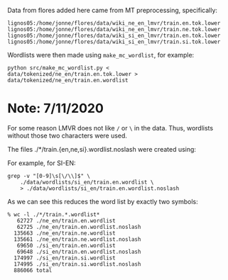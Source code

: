 Data from flores added here came from MT preprocessing, specifically:
```
lignos05:/home/jonne/flores/data/wiki_ne_en_lmvr/train.en.tok.lower
lignos05:/home/jonne/flores/data/wiki_ne_en_lmvr/train.ne.tok.lower
lignos05:/home/jonne/flores/data/wiki_si_en_lmvr/train.en.tok.lower
lignos05:/home/jonne/flores/data/wiki_si_en_lmvr/train.si.tok.lower
```

Wordlists were then made using `make_mc_wordlist`, for example:
```
python src/make_mc_wordlist.py < data/tokenized/ne_en/train.en.tok.lower > data/tokenized/ne_en/train.en.wordlist
```

# Note: 7/11/2020

For some reason LMVR does not like `/` or `\` in the data. Thus, wordlists without those two characters were used.

The files ./*/train.{en,ne,si}.wordlist.noslash were created using:

For example, for SI-EN:

```
grep -v "[0-9]\s[\/\\]$" \
    ./data/wordlists/si_en/train.en.wordlist \
    > ./data/wordlists/si_en/train.en.wordlist.noslash
```

As we can see this reduces the word list by exactly two symbols:

```
% wc -l ./*/train.*.wordlist* 
   62727 ./ne_en/train.en.wordlist
   62725 ./ne_en/train.en.wordlist.noslash
  135663 ./ne_en/train.ne.wordlist
  135661 ./ne_en/train.ne.wordlist.noslash
   69650 ./si_en/train.en.wordlist
   69648 ./si_en/train.en.wordlist.noslash
  174997 ./si_en/train.si.wordlist
  174995 ./si_en/train.si.wordlist.noslash
  886066 total
```

